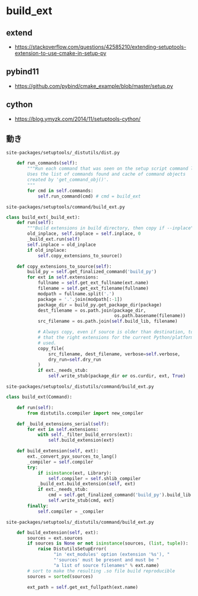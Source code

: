 # build_ext

## extend

* <https://stackoverflow.com/questions/42585210/extending-setuptools-extension-to-use-cmake-in-setup-py>

## pybind11

* <https://github.com/pybind/cmake_example/blob/master/setup.py>

## cython

* https://blog.ymyzk.com/2014/11/setuptools-cython/

## 動き

`site-packages/setuptools/_distutils/dist.py`

```py
    def run_commands(self):
        """Run each command that was seen on the setup script command line.
        Uses the list of commands found and cache of command objects
        created by 'get_command_obj()'.
        """
        for cmd in self.commands:
            self.run_command(cmd) # cmd = build_ext
```

`site-packages/setuptools/command/build_ext.py`

```py
class build_ext(_build_ext):
    def run(self):
        """Build extensions in build directory, then copy if --inplace"""
        old_inplace, self.inplace = self.inplace, 0
        _build_ext.run(self)
        self.inplace = old_inplace
        if old_inplace:
            self.copy_extensions_to_source()

    def copy_extensions_to_source(self):
        build_py = self.get_finalized_command('build_py')
        for ext in self.extensions:
            fullname = self.get_ext_fullname(ext.name)
            filename = self.get_ext_filename(fullname)
            modpath = fullname.split('.')
            package = '.'.join(modpath[:-1])
            package_dir = build_py.get_package_dir(package)
            dest_filename = os.path.join(package_dir,
                                         os.path.basename(filename))
            src_filename = os.path.join(self.build_lib, filename)

            # Always copy, even if source is older than destination, to ensure
            # that the right extensions for the current Python/platform are
            # used.
            copy_file(
                src_filename, dest_filename, verbose=self.verbose,
                dry_run=self.dry_run
            )
            if ext._needs_stub:
                self.write_stub(package_dir or os.curdir, ext, True)            
```

`site-packages/setuptools/_distutils/command/build_ext.py`

```py
class build_ext(Command):

    def run(self):
        from distutils.ccompiler import new_compiler

    def _build_extensions_serial(self):
        for ext in self.extensions:
            with self._filter_build_errors(ext):
                self.build_extension(ext)        

    def build_extension(self, ext):
        ext._convert_pyx_sources_to_lang()
        _compiler = self.compiler
        try:
            if isinstance(ext, Library):
                self.compiler = self.shlib_compiler
            _build_ext.build_extension(self, ext)
            if ext._needs_stub:
                cmd = self.get_finalized_command('build_py').build_lib
                self.write_stub(cmd, ext)
        finally:
            self.compiler = _compiler                
```

`site-packages/setuptools/_distutils/command/build_ext.py`

```py
    def build_extension(self, ext):
        sources = ext.sources
        if sources is None or not isinstance(sources, (list, tuple)):
            raise DistutilsSetupError(
                  "in 'ext_modules' option (extension '%s'), "
                  "'sources' must be present and must be "
                  "a list of source filenames" % ext.name)
        # sort to make the resulting .so file build reproducible
        sources = sorted(sources)

        ext_path = self.get_ext_fullpath(ext.name)
```
